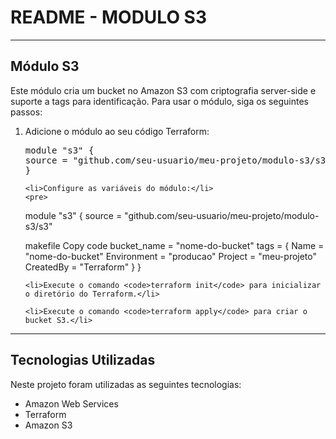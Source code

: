<!DOCTYPE html>
<html>
<head>
	<meta charset="UTF-8">
	<meta name="viewport" content="width=device-width, initial-scale=1.0">
	<link rel="stylesheet" href="https://cdnjs.cloudflare.com/ajax/libs/font-awesome/5.15.3/css/all.min.css">
</head>
<body>

<h1><i class="fab fa-aws"></i>README - MODULO S3</h1>

<hr>

<h2><i class="fab fa-s3"></i> Módulo S3</h2>

<p>Este módulo cria um bucket no Amazon S3 com criptografia server-side e suporte a tags para identificação. Para usar o módulo, siga os seguintes passos:</p>

<ol>
	<li>Adicione o módulo ao seu código Terraform:</li>
	<pre>
module "s3" {
source = "github.com/seu-usuario/meu-projeto/modulo-s3/s3"
}</pre>


	<li>Configure as variáveis do módulo:</li>
	<pre>
module "s3" {
source = "github.com/seu-usuario/meu-projeto/modulo-s3/s3"

makefile
Copy code
bucket_name = "nome-do-bucket"
tags = {
	Name = "nome-do-bucket"
	Environment = "producao"
	Project = "meu-projeto"
	CreatedBy = "Terraform"
}
}</pre>

	<li>Execute o comando <code>terraform init</code> para inicializar o diretório do Terraform.</li>

	<li>Execute o comando <code>terraform apply</code> para criar o bucket S3.</li>
</ol>    

<hr>

<h2><i class="fab fa-aws"></i> Tecnologias Utilizadas</h2>

<p>Neste projeto foram utilizadas as seguintes tecnologias:</p>

<ul>
	<li><i class="fab fa-aws"></i> Amazon Web Services</li>
	<li><i class="fab fa-terraform"></i> Terraform</li>
	<li><i class="fab fa-s3"></i> Amazon S3</li>
</ul>
</body>
</html>